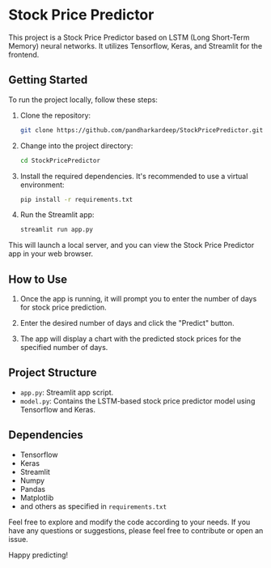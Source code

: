 # Stock Price Predictor

This project is a Stock Price Predictor based on LSTM (Long Short-Term Memory) neural networks. It utilizes Tensorflow, Keras, and Streamlit for the frontend.

## Getting Started

To run the project locally, follow these steps:

1. Clone the repository:

    ```bash
    git clone https://github.com/pandharkardeep/StockPricePredictor.git
    ```

2. Change into the project directory:

    ```bash
    cd StockPricePredictor
    ```

3. Install the required dependencies. It's recommended to use a virtual environment:

    ```bash
    pip install -r requirements.txt
    ```

4. Run the Streamlit app:

    ```bash
    streamlit run app.py
    ```

This will launch a local server, and you can view the Stock Price Predictor app in your web browser.

## How to Use

1. Once the app is running, it will prompt you to enter the number of days for stock price prediction.

2. Enter the desired number of days and click the "Predict" button.

3. The app will display a chart with the predicted stock prices for the specified number of days.

## Project Structure

- `app.py`: Streamlit app script.
- `model.py`: Contains the LSTM-based stock price predictor model using Tensorflow and Keras.


## Dependencies

- Tensorflow
- Keras
- Streamlit
- Numpy
- Pandas
- Matplotlib
- and others as specified in `requirements.txt`

Feel free to explore and modify the code according to your needs. If you have any questions or suggestions, please feel free to contribute or open an issue.

Happy predicting!

